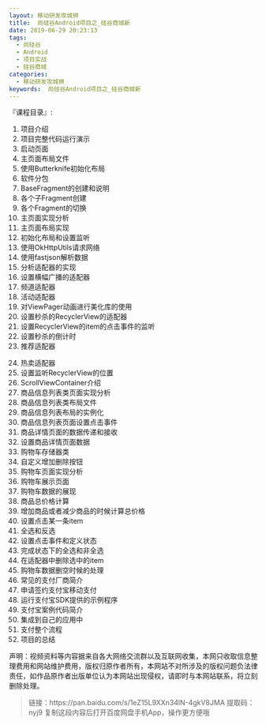 ```yaml
---
layout: 移动研发攻城狮
title:  尚硅谷Android项目之_硅谷商城新
date: 2019-06-29 20:23:13
tags:
  - 尚硅谷
  - Android
  - 项目实战
  - 硅谷商城
categories:
  - 移动研发攻城狮
keywords:  尚硅谷Android项目之_硅谷商城新
---
```


『课程目录』:
01. 项目介绍
02. 项目完整代码运行演示
03. 启动页面
04. 主页面布局文件
05. 使用Butterknife初始化布局
06. 软件分包
07. BaseFragment的创建和说明
08. 各个子Fragment创建
09. 各个Fragment的切换
10. 主页面实现分析
11. 主页面布局实现
12. 初始化布局和设置监听
13. 使用OkHttpUtils请求网络
14. 使用fastjson解析数据
15. 分析适配器的实现
16. 设置横幅广播的适配器
17. 频道适配器
18. 活动适配器
19. 对ViewPager动画进行美化库的使用
20. 设置秒杀的RecyclerView的适配器
21. 设置RecyclerView的item的点击事件的监听
22. 设置秒杀的倒计时
23. 推荐适配器
<!-- more -->
24. 热卖适配器
25. 设置监听RecyclerView的位置
26. ScrollViewContainer介绍
27. 商品信息列表类页面实现分析
28. 商品信息列表类布局文件
29. 商品信息列表布局的实例化
30. 商品信息列表页面设置点击事件
31. 商品详情页面的数据传递和接收
32. 设置商品详情页面数据
33. 购物车存储器类
34. 自定义增加删除按钮
35. 购物车页面实现分析
36. 购物车展示页面
37. 购物车数据的展现
38. 商品总价格计算
39. 增加商品或者减少商品的时候计算总价格
40. 设置点击某一条item
41. 全选和反选
42. 设置点击事件和定义状态
43. 完成状态下的全选和非全选
44. 在适配器中删除选中的item
45. 购物车数据删空时候的处理
46. 常见的支付厂商简介
47. 申请签约支付宝移动支付
48. 运行支付宝SDK提供的示例程序
49. 支付宝案例代码简介
50. 集成到自己的应用中
51. 支付整个流程
52. 项目的总结

<div class="post-copyright">
    <div class="post-copyright__author">
      <span class="post-copyright-meta">声明：视频资料等内容据来自各大网络交流群以及互联网收集，本网只收取信息整理费用和网站维护费用，版权归原作者所有，本网站不对所涉及的版权问题负法律责任，如作品原作者出版单位认为本网站出现侵权，请即时与本网站联系，将立刻删除处理。 </span>
    </div>
</div>

<blockquote class="blockquote-center">
链接：https://pan.baidu.com/s/1eZ15L9XXn34lN-4gkV8JMA
提取码：nyj9
复制这段内容后打开百度网盘手机App，操作更方便哦
</blockquote>
